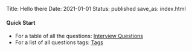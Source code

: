 Title: Hello there 
Date: 2021-01-01
Status: published
save_as: index.html


#### Quick Start 
* For a table of all the questions: [Interview Questions](pages/interview-questions.html) 
* For a list of all questions tags: [Tags](tags.html) 



